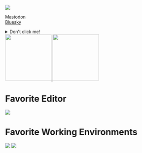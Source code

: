 ![](https://komarev.com/ghpvc/?username=cyberpanda&label=PROFILE+VIEWS&color=brightgreen)

<a rel="me" href="https://infosec.exchange/@cyberpanda">Mastodon</a><br>
<a rel="me" href="https://bsky.app/profile/realcyberpanda.bsky.social">Bluesky</a>
<details>
<summary>Don't click me!</summary>
<br>
  
  # You little rebel, have a good one!
  
  ![](https://c.tenor.com/sYlRuyDBOjsAAAAd/rick-roll-dp-panda.gif)
</details>

  <a href="https://github.com/cyberpanda" style="width: 100%">
      <img src="https://github-readme-stats.vercel.app/api?username=cyberpanda&show_icons=true" alt="" height="150px"/>
      <img src="https://github-readme-stats.vercel.app/api/top-langs/?username=cyberpanda&layout=compact" alt="" height="150px"/>
  </a>


# Favorite Editor
![](https://img.shields.io/badge/Visual_Studio_Code-0078D4?style=for-the-badge&logo=visual%20studio%20code&logoColor=white)

# Favorite Working Environments
![](https://img.shields.io/badge/Linux-FCC624?style=for-the-badge&logo=linux&logoColor=black)
![](https://img.shields.io/badge/mac%20os-000000?style=for-the-badge&logo=apple&logoColor=white)
